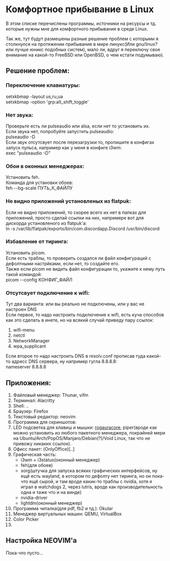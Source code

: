 # Комфортное прибывание в Linux

В этом списке перечислены программы, источники на ресурсы и тд. которые нужны мне для комфортного прибывания в среде Linux. 

Так же, тут будут размешены разные решение проблем с которыми я столкнулся на протяжении прибывания в мире линукс(Или gnu/linux? или лучше юникс подобных систем), мало ли, вдруг я переключу свое внимание на какой-то FreeBSD или OpenBSD, о чем кстати подумываю).


## Решениe проблем:
### Переключение клавиатуры:
setxkbmap -layout us,ru,ua  
setxkbmap -option 'grp:alt_shift_toggle'

### Нет звука:
Проверьте есть ли pulseaudio или alsa, если нет то установить их.  
Если звука нет, попробуйте запустить pulseaudio:  
pulseaudio -D  
Если звук отсутсвует после перезагрузки то, пропишите в конфигах запуск пульса, например как у меня в конфиге i3wm:  
exec "pulseaudio -D"

### Обои в оконных менеджерах:
Установить feh.  
Команда для установки обоев:  
feh --bg-scale ПУТЬ_К_ФАЙЛУ

### Не видно приложений установленых из flatpuk:
Если не видно приложений, то скорее всего их нет в папках для приложений, просто сделай ссылки на них, напримере вот для дискорда установленого из flatpuk'a:  
ln -s /var/lib/flatpak/exports/bin/com.discordapp.Discord /usr/bin/discord

### Избавление от тиринга:
Установить picom.  
Если есть траблы, то проверить создался ли файл конфигураций с дефолтными настрйками, если нет, то создайте его.  
Также если picom не видить файл конфигурации то, укажите к нему путь такой командой:  
picom --config КОНФИГ_ФАЙЛ

### Отсутсвует подключение к wifi:
Тут два варианта: или вы реально не подключены, или у вас не настроен DNS   
Если первое, то надо настроить подключение к wifi, есть куча способов как это сделать в инете, но на всякий случай приведу пару ссылок:  

1. wifi-menu  
1. netctl  
1. NetworkManager  
1. wpa_supplicant

Если второе то надо настроить DNS в resolv.conf прописав туда какой-то адресс DNS сервера, ну например гугла 8.8.8.8:  
nameserver 8.8.8.8 

## Приложения:
1. Файловый менеджер: Thunar, vifm
1. Терминал: Alacritty
1. Shell: ..
1. Браузер: Firefox
1. Текстовый редактор: neovim
1. Программа для скриншотов:
1. LED подсветка для клавиш и мышки: [rogauracore](..), piper(вроде как можно установить из любого пакетного менеджера, покрайней мери на Ubuntu/Arch/PopOS/Manjaro/Debian(?)/Void Linux, так что не привожу никаких ссылок).
0. Офисс пакет: (OnlyOffice)[..]
0. Графическая часть: 
    - i3wm + i3status(оконный менеджер) 
    - feh(для обоев) 
    - xorg(штучка для запуска всяких графических интерфейсов, ну ещё есть wayland, в котором по дефолту нет тиринга, но он пока-что ещё сырой, и там вроде какик-то траблы с nvidia, хотя я играл в watchdogs 2, через lutris, вроде как производительность одна и таже что и на винде) 
    - nvidia-driver
    - lightdm(оконный менеджер)
0. Программа читалка(для pdf, fb2 и тд.): Okular
0. Менеджер виртуальных машин: QEMU, VirtualBox
0. Color Picker
0. 

## Настройка NEOVIM'a
Пока-что пусто...

